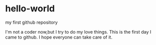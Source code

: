 # hello-world
my first github repository

I'm not a coder now,but I try to do my love things.
This is the first day I came to github.
I hope everyone can take care of it.
